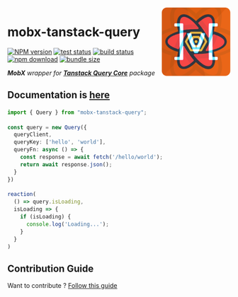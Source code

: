 <img src="assets/logo.png" align="right" width="156" alt="logo" />

# mobx-tanstack-query  

[![NPM version][npm-image]][npm-url] [![test status][github-test-actions-image]][github-actions-url] [![build status][github-build-actions-image]][github-actions-url] [![npm download][download-image]][download-url] [![bundle size][bundlephobia-image]][bundlephobia-url]


[npm-image]: http://img.shields.io/npm/v/mobx-tanstack-query.svg
[npm-url]: http://npmjs.org/package/mobx-tanstack-query
[github-test-actions-image]: https://github.com/js2me/mobx-tanstack-query/workflows/Test/badge.svg
[github-build-actions-image]: https://github.com/js2me/mobx-tanstack-query/workflows/Build/badge.svg
[github-actions-url]: https://github.com/js2me/mobx-tanstack-query/actions
[download-image]: https://img.shields.io/npm/dm/mobx-tanstack-query.svg
[download-url]: https://npmjs.org/package/mobx-tanstack-query
[bundlephobia-url]: https://bundlephobia.com/result?p=mobx-tanstack-query
[bundlephobia-image]: https://badgen.net/bundlephobia/minzip/mobx-tanstack-query


_**MobX** wrapper for [**Tanstack Query Core**](https://tanstack.com/query/latest) package_  

## Documentation is [here](https://js2me.github.io/mobx-tanstack-query)  

```ts
import { Query } from "mobx-tanstack-query";

const query = new Query({
  queryClient,
  queryKey: ['hello', 'world'],
  queryFn: async () => {
    const response = await fetch('/hello/world');
    return await response.json();
  }
})

reaction(
  () => query.isLoading,
  isLoading => {
    if (isLoading) {
      console.log('Loading...');
    }
  }
)
```


## Contribution Guide    

Want to contribute ? [Follow this guide](https://github.com/js2me/mobx-tanstack-query/blob/master/CONTRIBUTING.md)  